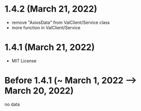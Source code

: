 # 1.4.2 (March 21, 2022)

- remove "AxiosData" from ValClient/Service class
- more function in ValClient/Service

# 1.4.1 (March 21, 2022)

- MIT License

# Before 1.4.1 (~ March 1, 2022 --> March 20, 2022)

no data